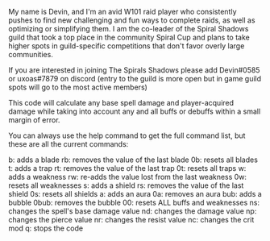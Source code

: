 My name is Devin, and I'm an avid W101 raid player who consistently pushes to find new challenging and fun ways to complete raids, as well as optimizing or simplifying them. I am the co-leader of the Spiral Shadows guild that took a top place in the community Spiral Cup and plans to take higher spots in guild-specific competitions that don't favor overly large communities.

If you are interested in joining The Spirals Shadows please add Devin#0585 or uxoas#7879 on discord (entry to the guild is more open but in game guild spots will go to the most active members)

This code will calculate any base spell damage and player-acquired damage while taking into account any and all buffs or debuffs within a small margin of error.

You can always use the help command to get the full command list, but these are all the current commands:

b:    adds a blade
rb:   removes the value of the last blade
0b:   resets all blades
t:    adds a trap
rt:   removes the value of the last trap
0t:   resets all traps
w:    adds a weakness
rw:   re-adds the value lost from the last weakness
0w:   resets all weaknesses
s:    adds a shield
rs:   removes the value of the last shield
0s:   resets all shields
a:    adds an aura
0a:   removes an aura
bub:  adds a bubble
0bub: removes the bubble
00:   resets ALL buffs and weaknesses
ns:   changes the spell's base damage value
nd:   changes the damage value
np:   changes the pierce value
nr:   changes the resist value
nc:   changes the crit mod
q:     stops the code
